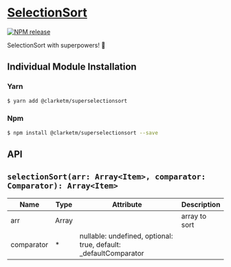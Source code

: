 # [SelectionSort](https://www.npmjs.com/package/@clarketm/superselectionsort)

[![NPM release](https://img.shields.io/npm/v/@clarketm/superselectionsort.svg)](https://www.npmjs.com/package/@clarketm/superselectionsort)

SelectionSort with superpowers! 💪

## Individual Module Installation

### Yarn

```bash
$ yarn add @clarketm/superselectionsort
```

### Npm

```bash
$ npm install @clarketm/superselectionsort --save
```

## API

## `selectionSort(arr: Array<Item>, comparator: Comparator): Array<Item>`

| Name       | Type        | Attribute                                                         | Description   |
| ---------- | ----------- | ----------------------------------------------------------------- | ------------- |
| arr        | Array<Item> |                                                                   | array to sort |
| comparator | \*          | nullable: undefined, optional: true, default: \_defaultComparator |
